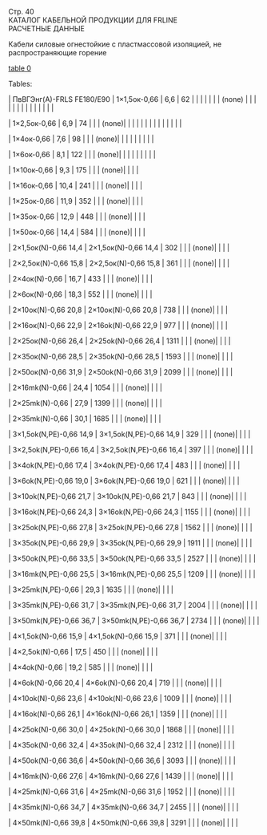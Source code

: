 Стр. 40  
КАТАЛОГ КАБЕЛЬНОЙ ПРОДУКЦИИ ДЛЯ FRLINE  
РАСЧЕТНЫЕ ДАННЫЕ  

Кабели силовые огнестойкие с пластмассовой изоляцией, не распространяющие горение

[table 0](#a650108b-af91-4a0a-905a-fa9a4e5126f0)

Tables:

| ПвВГЭнг(А)-FRLS FE180/E90 | 1×1,5ок-0,66 | 6,6 | 62 |
|                          |             |     |    |
|                         (none) |            |    |    |
|                          |             |    |    |
|                          |             |    |    |

| 1×2,5ок-0,66           | 6,9       | 74      |        |
|                      (none)|          |         |        |
|                        |           |         |        |
|                        |           |         |        |

| 1×4ок-0,66              | 7,6       | 98      |        |
|                       (none)|         |         |        |
|                        |           |         |        |

| 1×6ок-0,66               | 8,1       | 122     |        |
|                     (none)|          |          |        |
|                        |           |          |        |

| 1×10ок-0,66                | 9,3       | 175     |        |
|                    (none)|           |          |        |

| 1×16ок-0,66                 | 10,4      | 241     |        |
|                   (none)|            |          |        |

| 1×25ок-0,66                  | 11,9      | 352     |        |
|                  (none)|            |          |        |

| 1×35ок-0,66                   | 12,9      | 448     |        |
|                 (none)|            |          |        |

| 1×50ок-0,66                    | 14,4      | 584     |        |
|                  (none)|            |          |        |

| 2×1,5ок(N)-0,66 14,4        | 2×1,5ок(N)-0,66 14,4 | 302 |        |
|                           (none)|                            |      |        |

| 2×2,5ок(N)-0,66 15,8        | 2×2,5ок(N)-0,66 15,8 | 361 |        |
|                             (none)|                              |      |        |

| 2×4ок(N)-0,66               | 16,7      | 433     |        |
|                          (none)|            |          |        |

| 2×6ок(N)-0,66                | 18,3      | 552     |        |
|                         (none)|            |          |        |

| 2×10ок(N)-0,66 20,8          | 2×10ок(N)-0,66 20,8 | 738 |        |
|                               (none)|                                |      |        |

| 2×16ок(N)-0,66 22,9          | 2×16ok(N)-0,66 22,9 | 977 |        |
|                                 (none)|                                  |      |        |

| 2×25ок(N)-0,66 26,4          | 2×25ok(N)-0,66 26,4 | 1311 |        |
|                                   (none)|                                    |      |        |

| 2×35ок(N)-0,66 28,5          | 2×35ok(N)-0,66 28,5 | 1593 |        |
|                                     (none)|                                      |      |        |

| 2×50ок(N)-0,66 31,9          | 2×50ok(N)-0,66 31,9 | 2099 |        |
|                                       (none)|                                        |      |        |

| 2×16mk(N)-0,66              | 24,4      | 1054    |        |
|                             (none)|            |          |        |

| 2×25mk(N)-0,66               | 27,9      | 1399    |        |
|                              (none)|            |          |        |

| 2×35mk(N)-0,66                | 30,1      | 1685    |        |
|                               (none)|            |          |        |

| 3×1,5ok(N,PE)-0,66 14,9      | 3×1,5ok(N,PE)-0,66 14,9 | 329 |        |
|                               (none)|            |          |        |

| 3×2,5ok(N,PE)-0,66 16,4      | 3×2,5ok(N,PE)-0,66 16,4 | 397 |        |
|                                (none)|                          |      |        |

| 3×4ok(N,PE)-0,66 17,4        | 3×4ok(N,PE)-0,66 17,4 | 483 |        |
|                               (none)|            |          |        |

| 3×6ok(N,PE)-0,66 19,0        | 3×6ok(N,PE)-0,66 19,0 | 621 |        |
|                               (none)|            |          |        |

| 3×10ok(N,PE)-0,66 21,7       | 3×10ok(N,PE)-0,66 21,7 | 843 |        |
|                               (none)|            |          |        |

| 3×16ok(N,PE)-0,66 24,3       | 3×16ok(N,PE)-0,66 24,3 | 1155 |        |
|                               (none)|            |          |        |

| 3×25ok(N,PE)-0,66 27,8       | 3×25ok(N,PE)-0,66 27,8 | 1562 |        |
|                               (none)|            |          |        |

| 3×35ok(N,PE)-0,66 29,9       | 3×35ok(N,PE)-0,66 29,9 | 1911 |        |
|                               (none)|            |          |        |

| 3×50ok(N,PE)-0,66 33,5       | 3×50ok(N,PE)-0,66 33,5 | 2527 |        |
|                               (none)|            |          |        |

| 3×16mk(N,PE)-0,66 25,5       | 3×16mk(N,PE)-0,66 25,5 | 1209 |        |
|                               (none)|            |          |        |

| 3×25mk(N,PE)-0,66            | 29,3      | 1635    |        |
|                              (none)|            |          |        |

| 3×35mk(N,PE)-0,66 31,7        | 3×35mk(N,PE)-0,66 31,7 | 2004 |        |
|                               (none)|            |          |        |

| 3×50mk(N,PE)-0,66 36,7        | 3×50mk(N,PE)-0,66 36,7 | 2734 |        |
|                               (none)|            |          |        |

| 4×1,5ok(N)-0,66 15,9         | 4×1,5ok(N)-0,66 15,9 | 371 |        |
|                               (none)|            |          |        |

| 4×2,5ok(N)-0,66              | 17,5      | 450     |        |
|                          (none)|            |          |        |

| 4×4ok(N)-0,66                | 19,2      | 585     |        |
|                         (none)|            |          |        |

| 4×6ok(N)-0,66 20,4            | 4×6ok(N)-0,66 20,4 | 719 |        |
|                               (none)|            |          |        |

| 4×10ok(N)-0,66 23,6           | 4×10ok(N)-0,66 23,6 | 1009 |        |
|                               (none)|            |          |        |

| 4×16ok(N)-0,66 26,1           | 4×16ok(N)-0,66 26,1 | 1359 |        |
|                               (none)|            |          |        |

| 4×25ok(N)-0,66 30,0           | 4×25ok(N)-0,66 30,0 | 1868 |        |
|                               (none)|            |          |        |

| 4×35ok(N)-0,66 32,4           | 4×35ok(N)-0,66 32,4 | 2312 |        |
|                               (none)|            |          |        |

| 4×50ok(N)-0,66 36,6           | 4×50ok(N)-0,66 36,6 | 3093 |        |
|                               (none)|            |          |        |

| 4×16mk(N)-0,66 27,6           | 4×16mk(N)-0,66 27,6 | 1439 |        |
|                               (none)|            |          |        |

| 4×25mk(N)-0,66 31,6           | 4×25mk(N)-0,66 31,6 | 1952 |        |
|                               (none)|            |          |        |

| 4×35mk(N)-0,66 34,7           | 4×35mk(N)-0,66 34,7 | 2455 |        |
|                               (none)|            |          |        |

| 4×50mk(N)-0,66 39,8           | 4×50mk(N)-0,66 39,8 | 3291 |        |
|                               (none)|            |          |        |
